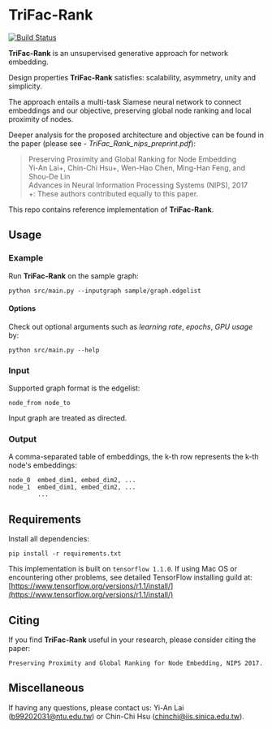 # TriFac-Rank
[![Build Status](https://travis-ci.org/ntumslab/TriFac_Rank.svg?branch=master)](https://travis-ci.org/ntumslab/TriFac_Rank)

**TriFac-Rank** is an unsupervised generative approach for network embedding.

Design properties **TriFac-Rank** satisfies: scalability, asymmetry, unity and simplicity.

The approach entails a multi-task Siamese neural network to connect embeddings and our objective, preserving global node ranking and local proximity of nodes.

Deeper analysis for the proposed architecture and objective can be found in the paper (please see - *TriFac_Rank_nips_preprint.pdf*): <br>
> Preserving Proximity and Global Ranking for Node Embedding<br>
> Yi-An Lai+, Chin-Chi Hsu+, Wen-Hao Chen, Ming-Han Feng, and Shou-De Lin<br>
> Advances in Neural Information Processing Systems (NIPS), 2017 <br>
> +: These authors contributed equally to this paper.

This repo contains reference implementation of **TriFac-Rank**.

## Usage

### Example
Run **TriFac-Rank** on the sample graph:

    python src/main.py --inputgraph sample/graph.edgelist

#### Options
Check out optional arguments such as *learning rate*, *epochs*, *GPU usage* by:

    python src/main.py --help

### Input
Supported graph format is the edgelist:

    node_from node_to

Input graph are treated as directed.

### Output

A comma-separated table of embeddings, the k-th row represents the k-th node's embeddings:

    node_0  embed_dim1, embed_dim2, ...
    node_1  embed_dim1, embed_dim2, ...
            ...

## Requirements
Install all dependencies:

    pip install -r requirements.txt

This implementation is built on `tensorflow 1.1.0`. If using Mac OS or encountering other problems, see detailed TensorFlow installing guild at: 
[https://www.tensorflow.org/versions/r1.1/install/](https://www.tensorflow.org/versions/r1.1/install/)

## Citing

If you find **TriFac-Rank** useful in your research, please consider citing the paper:

    Preserving Proximity and Global Ranking for Node Embedding, NIPS 2017.

## Miscellaneous

If having any questions, please contact us: Yi-An Lai (<b99202031@ntu.edu.tw>) or Chin-Chi Hsu (<chinchi@iis.sinica.edu.tw>).
